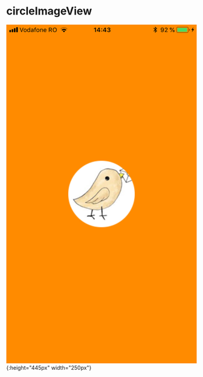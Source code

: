 # circleImageView

![alt text](https://github.com/sbuzoianu/circleImageView/blob/master/IMG_B88588CD62AC-1.jpeg) {:height="445px" width="250px"}
